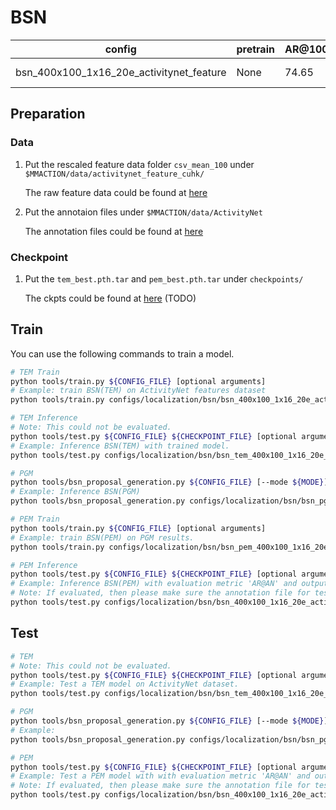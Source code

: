# BSN

|config | pretrain | AR@100| AUC | gpu_mem(M) | iter time(s) | ckpt | log|
|-|-|-|-|-|-|- | -|
|bsn_400x100_1x16_20e_activitynet_feature | None |74.65|66.45|41(TEM)+25(PEM)|0.074(TEM)+0.036(PEM)|[ckpt_tem]() [ckpt_pem]| [log_tem]() [log_pem]()|

## Preparation
### Data
1. Put the rescaled feature data folder `csv_mean_100` under `$MMACTION/data/activitynet_feature_cuhk/`

    The raw feature data could be found at [here](https://github.com/wzmsltw/BSN-boundary-sensitive-network)

2. Put the annotaion files under `$MMACTION/data/ActivityNet`

    The annotation files could be found at [here]()

### Checkpoint
1. Put the `tem_best.pth.tar` and `pem_best.pth.tar` under `checkpoints/`

    The ckpts could be found at [here]() (TODO)

## Train
You can use the following commands to train a model.
```Bash
# TEM Train
python tools/train.py ${CONFIG_FILE} [optional arguments]
# Example: train BSN(TEM) on ActivityNet features dataset
python tools/train.py configs/localization/bsn/bsn_400x100_1x16_20e_activitynet_feature.py

# TEM Inference
# Note: This could not be evaluated.
python tools/test.py ${CONFIG_FILE} ${CHECKPOINT_FILE} [optional arguments]
# Example: Inference BSN(TEM) with trained model.
python tools/test.py configs/localization/bsn/bsn_tem_400x100_1x16_20e_activitynet_feature.py checkpoints/SOME_CHECKPOINT.pth

# PGM
python tools/bsn_proposal_generation.py ${CONFIG_FILE} [--mode ${MODE}]
# Example: Inference BSN(PGM)
python tools/bsn_proposal_generation.py configs/localization/bsn/bsn_pgm_400x100_activitynet_feature.py --mode train

# PEM Train
python tools/train.py ${CONFIG_FILE} [optional arguments]
# Example: train BSN(PEM) on PGM results.
python tools/train.py configs/localization/bsn/bsn_pem_400x100_1x16_20e_activitynet_feature.py

# PEM Inference
python tools/test.py ${CONFIG_FILE} ${CHECKPOINT_FILE} [optional arguments]
# Example: Inference BSN(PEM) with evaluation metric 'AR@AN' and output the results.
# Note: If evaluated, then please make sure the annotation file for test data contains groundtruth.
python tools/test.py configs/localization/bsn/bsn_400x100_1x16_20e_activitynet_feature.py  checkpoints/SOME_CHECKPOINT.pth  --eval AR@AN --out results.json
```

## Test
```Bash
# TEM
# Note: This could not be evaluated.
python tools/test.py ${CONFIG_FILE} ${CHECKPOINT_FILE} [optional arguments]
# Example: Test a TEM model on ActivityNet dataset.
python tools/test.py configs/localization/bsn/bsn_tem_400x100_1x16_20e_activitynet_feature.py checkpoints/SOME_CHECKPOINT.pth

# PGM
python tools/bsn_proposal_generation.py ${CONFIG_FILE} [--mode ${MODE}]
# Example:
python tools/bsn_proposal_generation.py configs/localization/bsn/bsn_pgm_400x100_activitynet_feature.py --mode test

# PEM
python tools/test.py ${CONFIG_FILE} ${CHECKPOINT_FILE} [optional arguments]
# Example: Test a PEM model with with evaluation metric 'AR@AN' and output the results.
# Note: If evaluated, then please make sure the annotation file for test data contains groundtruth.
python tools/test.py configs/localization/bsn/bsn_400x100_1x16_20e_activitynet_feature.py checkpoints/SOME_CHECKPOINT.pth --eval AR@AN --out results.json
```
